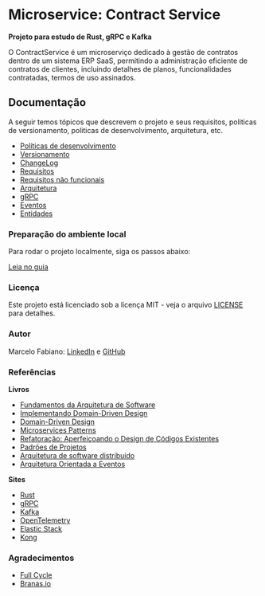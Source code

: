 # Microservice: Contract Service

**Projeto para estudo de Rust, gRPC e Kafka**

O ContractService é um microserviço dedicado à gestão de contratos dentro de um sistema
ERP SaaS, permitindo a administração eficiente de contratos de clientes, incluindo detalhes de
planos, funcionalidades contratadas, termos de uso assinados.

## Documentação

A seguir temos tópicos que descrevem o projeto e seus requisitos, politicas de versionamento, politicas de desenvolvimento, arquitetura, etc.

- [Políticas de desenvolvimento](_docs/politicas-de-desenvolvimento.md)
- [Versionamento](_docs/versionamento.md)
- [ChangeLog](_docs/changelog.md)
- [Requisitos](_docs/requisitos.md)
- [Requisitos não funcionais](_docs/requisitos-nao-funcionais.md)
- [Arquitetura](_docs/arquitetura.md)
- [gRPC](_docs/grpc.md)
- [Eventos](_docs/eventos.md)
- [Entidades](_docs/entidades.md)

### Preparação do ambiente local

Para rodar o projeto localmente, siga os passos abaixo:

[Leia no guia](_docs/preparacao-ambiente-local.md)

### Licença

Este projeto está licenciado sob a licença MIT - veja o arquivo [LICENSE](LICENSE) para detalhes.

### Autor

Marcelo Fabiano: [LinkedIn](https://www.linkedin.com/in/marcelofabianov/) e [GitHub](https://github.com/marcelofabianov)

### Referências

**Livros**

- [Fundamentos da Arquitetura de Software](https://www.amazon.com.br/Fundamentos-Arquitetura-Software-Abordagem-Engenharia/dp/8550819859/ref=sr_1_1_sspa?__mk_pt_BR=%C3%85M%C3%85%C5%BD%C3%95%C3%91&crid=2SDBX4TLPGDS3&dib=eyJ2IjoiMSJ9.MvcBgbyiVODTr2aeAdC1-RNvXHvj0c4Gex24KTnRoklFL8c_WAkXHUpb-U-hp7HYQ40G9zCg3v4CorOXaHAtB_SCe8k1Zb4UXoOqxM8JP-EwWgznhMhaIbL8HgAyXDEraeZdV2bioDHDndqpB1cNXH0lAbe3OdXInHR2ZQFovH8eehQF2jQzhqaUd5GV3t-FIWae4EkOfeNPWnFqS_G_1tc7Wb1dfBrVMIgpK05b7dSVfoaDxrtk3crG2QfG5qGkNliV7VayDTn-9TBcgA7mo78EYY0-aw3c1F-Ei_TqBgQ.W1JhhPCx4OCo6t4avmaYRjNu4_e7cGzNGya_dIRWhYs&dib_tag=se&keywords=livros+da+arquitetura+de+software&qid=1720138986&sprefix=livros+da+arquitetura+de+softwa%2Caps%2C235&sr=8-1-spons&sp_csd=d2lkZ2V0TmFtZT1zcF9hdGY&psc=1)
- [Implementando Domain-Driven Design](https://www.amazon.com.br/Implementando-Domain-Driven-design-Vernon/dp/8576089521/ref=sr_1_20?crid=1AA93LQQKX5YX&dib=eyJ2IjoiMSJ9.yMpjr4T1bfjEiKF84ONtZ3aKxMvnGykGZwRnbPEkmx9eAOq2dgadjOYDcI3tBHanZIx5dbQPYlRWkzd0nfaqOeNnTZRRbgRX3KoCoxnsuJIGpLBSfZq3-60Mtizhdb5TN8JuOvVrrzVpGcQkh7PjbK8MKNq70iHq7cIqL8kIWOeScBXFQJGoWFTBWpie6vceFPhCZONooX_hXTOI32G3GuSdaO6IbE178ZbUWygtMa0gce6R7iQ3A58eLmtkiYAfO3jG9stYNkWV1mwTiCLLdFN4L3qPntImfJ61QCyHxrM.zl0_W-TtUaHhXJY1O3r4XbRHjCVhM1w9kyqUFaDcJAY&dib_tag=se&keywords=livros+de+programa%C3%A7%C3%A3o&qid=1720138877&sprefix=livros+de+%2Caps%2C266&sr=8-20&ufe=app_do%3Aamzn1.fos.6d798eae-cadf-45de-946a-f477d47705b9)
- [Domain-Driven Design](https://www.amazon.com.br/Domain-Driven-Design-Atacando-Complexidades-Software/dp/8550800651/ref=pd_sim_d_sccl_2_1/136-3161343-7496541?pd_rd_w=qU630&content-id=amzn1.sym.8555f615-361b-42f7-96c4-206bb8a5174e&pf_rd_p=8555f615-361b-42f7-96c4-206bb8a5174e&pf_rd_r=VG7WJ0H91F215VY8XNNX&pd_rd_wg=wbjIS&pd_rd_r=a4beafb9-2e73-4d5b-af0f-59d9d12e883e&pd_rd_i=8550800651&psc=1)
- [Microservices Patterns](https://www.amazon.com.br/Microservice-Patterns-examples-Chris-Richardson/dp/1617294543/ref=srd_d_ssims_T2_d_sccl_3_18/136-3161343-7496541?pd_rd_w=q7nmD&content-id=amzn1.sym.8986ba87-05f0-4264-97b0-11bb7015de48&pf_rd_p=8986ba87-05f0-4264-97b0-11bb7015de48&pf_rd_r=VG7WJ0H91F215VY8XNNX&pd_rd_wg=wbjIS&pd_rd_r=a4beafb9-2e73-4d5b-af0f-59d9d12e883e&pd_rd_i=1617294543&psc=1)
- [Refatoração: Aperfeiçoando o Design de Códigos Existentes](https://www.amazon.com.br/Refatora%C3%A7%C3%A3o-Aperfei%C3%A7oando-Design-C%C3%B3digos-Existentes/dp/8575227246/ref=sr_1_9?crid=1AA93LQQKX5YX&dib=eyJ2IjoiMSJ9.yMpjr4T1bfjEiKF84ONtZ3aKxMvnGykGZwRnbPEkmx9eAOq2dgadjOYDcI3tBHanZIx5dbQPYlRWkzd0nfaqOeNnTZRRbgRX3KoCoxnsuJIGpLBSfZq3-60Mtizhdb5TN8JuOvVrrzVpGcQkh7PjbK8MKNq70iHq7cIqL8kIWOeScBXFQJGoWFTBWpie6vceFPhCZONooX_hXTOI32G3GuSdaO6IbE178ZbUWygtMa0gce6R7iQ3A58eLmtkiYAfO3jG9stYNkWV1mwTiCLLdFN4L3qPntImfJ61QCyHxrM.zl0_W-TtUaHhXJY1O3r4XbRHjCVhM1w9kyqUFaDcJAY&dib_tag=se&keywords=livros+de+programa%C3%A7%C3%A3o&qid=1720138877&sprefix=livros+de+%2Caps%2C266&sr=8-9&ufe=app_do%3Aamzn1.fos.6d798eae-cadf-45de-946a-f477d47705b9)
- [Padrões de Projetos](https://www.amazon.com.br/Padr%C3%B5es-Projetos-Solu%C3%A7%C3%B5es-Reutiliz%C3%A1veis-Orientados/dp/8573076100/ref=sr_1_4?crid=1AA93LQQKX5YX&dib=eyJ2IjoiMSJ9.yMpjr4T1bfjEiKF84ONtZ3aKxMvnGykGZwRnbPEkmx9eAOq2dgadjOYDcI3tBHanZIx5dbQPYlRWkzd0nfaqOeNnTZRRbgRX3KoCoxnsuJIGpLBSfZq3-60Mtizhdb5TN8JuOvVrrzVpGcQkh7PjbK8MKNq70iHq7cIqL8kIWOeScBXFQJGoWFTBWpie6vceFPhCZONooX_hXTOI32G3GuSdaO6IbE178ZbUWygtMa0gce6R7iQ3A58eLmtkiYAfO3jG9stYNkWV1mwTiCLLdFN4L3qPntImfJ61QCyHxrM.zl0_W-TtUaHhXJY1O3r4XbRHjCVhM1w9kyqUFaDcJAY&dib_tag=se&keywords=livros+de+programa%C3%A7%C3%A3o&qid=1720138877&sprefix=livros+de+%2Caps%2C266&sr=8-4&ufe=app_do%3Aamzn1.fos.6121c6c4-c969-43ae-92f7-cc248fc6181d)
- [Arquitetura de software distribuído](https://www.amazon.com.br/Arquitetura-software-distribu%C3%ADdo-pr%C3%A1ticas-microsservi%C3%A7os-ebook/dp/B09K7WZKSB)
- [Arquitetura Orientada a Eventos](https://www.amazon.com.br/Arquitetura-Orientada-Eventos-Solu%C3%A7%C3%B5es-escal%C3%A1veis-ebook/dp/B0CKWW42ML/ref=sr_1_43?__mk_pt_BR=%C3%85M%C3%85%C5%BD%C3%95%C3%91&crid=2SDBX4TLPGDS3&dib=eyJ2IjoiMSJ9.MvcBgbyiVODTr2aeAdC1-RNvXHvj0c4Gex24KTnRoklFL8c_WAkXHUpb-U-hp7HYQ40G9zCg3v4CorOXaHAtB_SCe8k1Zb4UXoOqxM8JP-EwWgznhMhaIbL8HgAyXDEraeZdV2bioDHDndqpB1cNXH0lAbe3OdXInHR2ZQFovH8eehQF2jQzhqaUd5GV3t-FIWae4EkOfeNPWnFqS_G_1tc7Wb1dfBrVMIgpK05b7dSVfoaDxrtk3crG2QfG5qGkNliV7VayDTn-9TBcgA7mo78EYY0-aw3c1F-Ei_TqBgQ.W1JhhPCx4OCo6t4avmaYRjNu4_e7cGzNGya_dIRWhYs&dib_tag=se&keywords=livros+da+arquitetura+de+software&qid=1720138986&sprefix=livros+da+arquitetura+de+softwa%2Caps%2C235&sr=8-43)

**Sites**

- [Rust](https://www.rust-lang.org/)
- [gRPC](https://grpc.io/)
- [Kafka](https://kafka.apache.org/)
- [OpenTelemetry](https://opentelemetry.io/)
- [Elastic Stack](https://www.elastic.co/pt/)
- [Kong](https://konghq.com/)

### Agradecimentos

- [Full Cycle](https://fullcycle.com.br/)
- [Branas.io](https://branas.io/)
